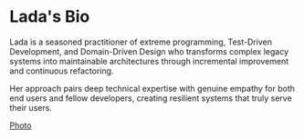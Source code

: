# Lada's Bio

Lada is a seasoned practitioner of extreme programming, Test-Driven Development, and Domain-Driven Design who transforms complex legacy systems into maintainable architectures through incremental improvement and continuous refactoring.

Her approach pairs deep technical expertise with genuine empathy for both end users and fellow developers, creating resilient systems that truly serve their users.

[Photo](images/lada_kesseler.jpg)
